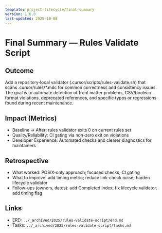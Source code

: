 ```yaml
---
template: project-lifecycle/final-summary
version: 1.0.0
last-updated: 2025-10-08
---
```


# Final Summary — Rules Validate Script

## Outcome

Add a repository-local validator (.cursor/scripts/rules-validate.sh) that scans .cursor/rules/*.mdc for common correctness and consistency issues. The goal is to automate detection of front matter problems, CSV/boolean format violations, deprecated references, and specific typos or regressions found during recent maintenance.

## Impact (Metrics)

- Baseline → After: rules validator exits 0 on current rules set
- Quality/Reliability: CI gating via non-zero exit on violations
- Developer Experience: Automated checks and clearer diagnostics for maintainers

## Retrospective

- What worked: POSIX-only approach; focused checks; CI gating
- What to improve: add timing metric; reduce link-check noise; harden lifecycle validator
- Follow-ups (owners, dates): add Completed index; fix lifecycle validator; add timing flag

## Links

- ERD: `../_archived/2025/rules-validate-script/erd.md`
- Tasks: `../_archived/2025/rules-validate-script/tasks.md`
